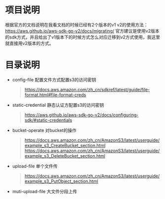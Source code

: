 # 项目说明
根据官方的文档说明在我看文档的时候已经有2个版本的v1 v2的使用方法：https://aws.github.io/aws-sdk-go-v2/docs/migrating/
官方建议是使用v2版本的sdk方式，并且给出了v1版本下的时候方式怎么对应迁移到v2方式使用，我这里就直接用v2版本的方式。

# 目录说明
- config-file 配置文件方式配置s3的访问密钥
  > https://docs.aws.amazon.com/zh_cn/sdkref/latest/guide/file-format.html#file-format-creds
- static-credential 静态认证方配置s3的访问密钥
  > https://aws.github.io/aws-sdk-go-v2/docs/configuring-sdk/#static-credentials
- bucket-operate 对bucket的操作
  > https://docs.aws.amazon.com/zh_cn/AmazonS3/latest/userguide/example_s3_CreateBucket_section.html
  > https://docs.aws.amazon.com/zh_cn/AmazonS3/latest/userguide/example_s3_DeleteBucket_section.html
- upload-file 单个文件传
  > https://docs.aws.amazon.com/zh_cn/AmazonS3/latest/userguide/example_s3_PutObject_section.html
- muti-upload-file 大文件分段上传
  > 
